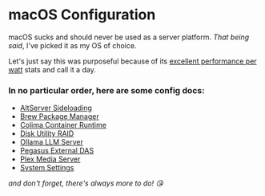 # macOS Configuration

macOS sucks and should never be used as a server platform. _That being said_, I've picked it as my OS of choice. 

Let's just say this was purposeful because of its [excellent performance per watt](https://www.jeffgeerling.com/blog/2024/m4-mac-minis-efficiency-incredible) stats and call it a day.

### In no particular order, here are some config docs:

- [AltServer Sideloading](/macos/altserver/README.md)
- [Brew Package Manager](/macos/brew/README.md)
- [Colima Container Runtime](/macos/colima/README.md)
- [Disk Utility RAID](/macos/disk_utility/README.md)
- [Ollama LLM Server](/macos/ollama/README.md)
- [Pegasus External DAS](/macos/pegasus/README.md)
- [Plex Media Server](/macos/plex/README.md)
- [System Settings](/macos/system_settings/README.md)

_and don't forget, there's always more to do! 😘_